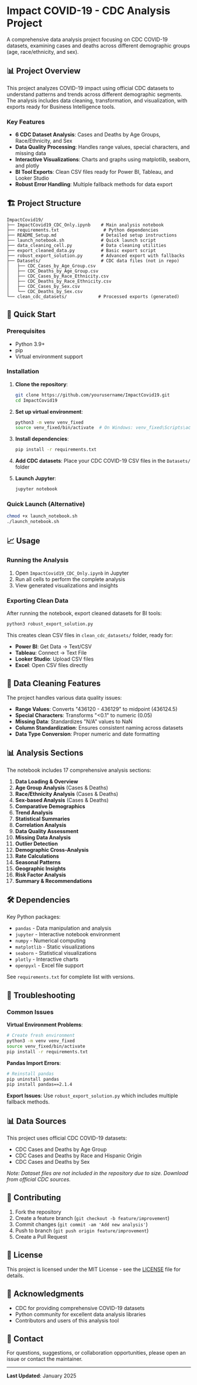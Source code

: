 # Impact COVID-19 - CDC Analysis Project

A comprehensive data analysis project focusing on CDC COVID-19 datasets, examining cases and deaths across different demographic groups (age, race/ethnicity, and sex).

## 📊 Project Overview

This project analyzes COVID-19 impact using official CDC datasets to understand patterns and trends across different demographic segments. The analysis includes data cleaning, transformation, and visualization, with exports ready for Business Intelligence tools.

### Key Features
- **6 CDC Dataset Analysis**: Cases and Deaths by Age Groups, Race/Ethnicity, and Sex
- **Data Quality Processing**: Handles range values, special characters, and missing data
- **Interactive Visualizations**: Charts and graphs using matplotlib, seaborn, and plotly
- **BI Tool Exports**: Clean CSV files ready for Power BI, Tableau, and Looker Studio
- **Robust Error Handling**: Multiple fallback methods for data export

## 🏗️ Project Structure

```
ImpactCovid19/
├── ImpactCovid19_CDC_Only.ipynb    # Main analysis notebook
├── requirements.txt                 # Python dependencies
├── README_Setup.md                 # Detailed setup instructions
├── launch_notebook.sh              # Quick launch script
├── data_cleaning_cell.py           # Data cleaning utilities
├── export_cleaned_data.py          # Basic export script
├── robust_export_solution.py       # Advanced export with fallbacks
├── Datasets/                       # CDC data files (not in repo)
│   ├── CDC_Cases_by_Age_Group.csv
│   ├── CDC_Deaths_by_Age_Group.csv
│   ├── CDC_Cases_by_Race_Ethnicity.csv
│   ├── CDC_Deaths_by_Race_Ethnicity.csv
│   ├── CDC_Cases_by_Sex.csv
│   └── CDC_Deaths_by_Sex.csv
└── clean_cdc_datasets/            # Processed exports (generated)
```

## 🚀 Quick Start

### Prerequisites
- Python 3.9+
- pip
- Virtual environment support

### Installation

1. **Clone the repository**:
   ```bash
   git clone https://github.com/yourusername/ImpactCovid19.git
   cd ImpactCovid19
   ```

2. **Set up virtual environment**:
   ```bash
   python3 -m venv venv_fixed
   source venv_fixed/bin/activate  # On Windows: venv_fixed\Scripts\activate
   ```

3. **Install dependencies**:
   ```bash
   pip install -r requirements.txt
   ```

4. **Add CDC datasets**: Place your CDC COVID-19 CSV files in the `Datasets/` folder

5. **Launch Jupyter**:
   ```bash
   jupyter notebook
   ```

### Quick Launch (Alternative)
```bash
chmod +x launch_notebook.sh
./launch_notebook.sh
```

## 📈 Usage

### Running the Analysis
1. Open `ImpactCovid19_CDC_Only.ipynb` in Jupyter
2. Run all cells to perform the complete analysis
3. View generated visualizations and insights

### Exporting Clean Data
After running the notebook, export cleaned datasets for BI tools:

```bash
python3 robust_export_solution.py
```

This creates clean CSV files in `clean_cdc_datasets/` folder, ready for:
- **Power BI**: Get Data → Text/CSV
- **Tableau**: Connect → Text File  
- **Looker Studio**: Upload CSV files
- **Excel**: Open CSV files directly

## 🧹 Data Cleaning Features

The project handles various data quality issues:

- **Range Values**: Converts "436120 - 436129" to midpoint (436124.5)
- **Special Characters**: Transforms "<0.1" to numeric (0.05)
- **Missing Data**: Standardizes "N/A" values to NaN
- **Column Standardization**: Ensures consistent naming across datasets
- **Data Type Conversion**: Proper numeric and date formatting

## 📊 Analysis Sections

The notebook includes 17 comprehensive analysis sections:

1. **Data Loading & Overview**
2. **Age Group Analysis** (Cases & Deaths)
3. **Race/Ethnicity Analysis** (Cases & Deaths)  
4. **Sex-based Analysis** (Cases & Deaths)
5. **Comparative Demographics**
6. **Trend Analysis**
7. **Statistical Summaries**
8. **Correlation Analysis**
9. **Data Quality Assessment**
10. **Missing Data Analysis**
11. **Outlier Detection**
12. **Demographic Cross-Analysis**
13. **Rate Calculations**
14. **Seasonal Patterns**
15. **Geographic Insights**
16. **Risk Factor Analysis**
17. **Summary & Recommendations**

## 🛠️ Dependencies

Key Python packages:
- `pandas` - Data manipulation and analysis
- `jupyter` - Interactive notebook environment
- `numpy` - Numerical computing
- `matplotlib` - Static visualizations
- `seaborn` - Statistical visualizations
- `plotly` - Interactive charts
- `openpyxl` - Excel file support

See `requirements.txt` for complete list with versions.

## 🔧 Troubleshooting

### Common Issues

**Virtual Environment Problems**:
```bash
# Create fresh environment
python3 -m venv venv_fixed
source venv_fixed/bin/activate
pip install -r requirements.txt
```

**Pandas Import Errors**:
```bash
# Reinstall pandas
pip uninstall pandas
pip install pandas==2.1.4
```

**Export Issues**: Use `robust_export_solution.py` which includes multiple fallback methods.

## 📊 Data Sources

This project uses official CDC COVID-19 datasets:
- CDC Cases and Deaths by Age Group
- CDC Cases and Deaths by Race and Hispanic Origin
- CDC Cases and Deaths by Sex

*Note: Dataset files are not included in the repository due to size. Download from official CDC sources.*

## 🤝 Contributing

1. Fork the repository
2. Create a feature branch (`git checkout -b feature/improvement`)
3. Commit changes (`git commit -am 'Add new analysis'`)
4. Push to branch (`git push origin feature/improvement`)
5. Create a Pull Request

## 📝 License

This project is licensed under the MIT License - see the [LICENSE](LICENSE) file for details.

## 🙏 Acknowledgments

- CDC for providing comprehensive COVID-19 datasets
- Python community for excellent data analysis libraries
- Contributors and users of this analysis tool

## 📧 Contact

For questions, suggestions, or collaboration opportunities, please open an issue or contact the maintainer.

---
**Last Updated**: January 2025 